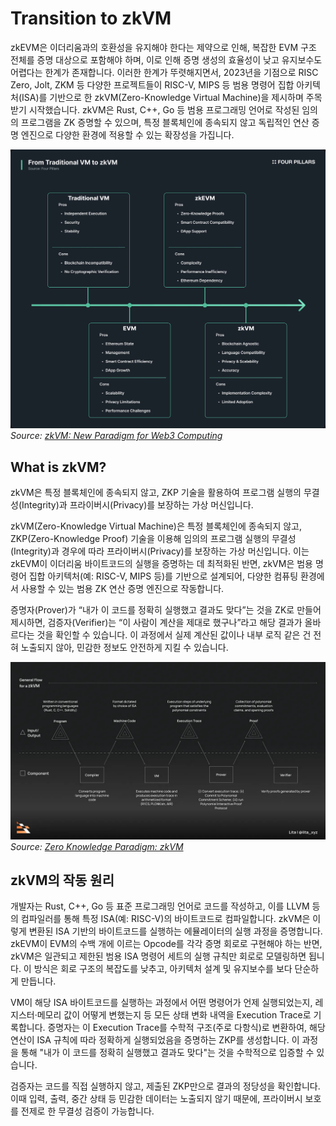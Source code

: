 # Transition to zkVM

zkEVM은 이더리움과의 호환성을 유지해야 한다는 제약으로 인해, 복잡한 EVM 구조 전체를 증명 대상으로 포함해야 하며, 이로 인해 증명 생성의 효율성이 낮고 유지보수도 어렵다는 한계가 존재합니다. 이러한 한계가 뚜렷해지면서, 2023년을 기점으로 RISC Zero, Jolt, ZKM 등 다양한 프로젝트들이 RISC-V, MIPS 등 범용 명령어 집합 아키텍처(ISA)를 기반으로 한 zkVM(Zero-Knowledge Virtual Machine)을 제시하며 주목받기 시작했습니다. zkVM은 Rust, C++, Go 등 범용 프로그래밍 언어로 작성된 임의의 프로그램을 ZK 증명할 수 있으며, 특정 블록체인에 종속되지 않고 독립적인 연산 증명 엔진으로 다양한 환경에 적용할 수 있는 확장성을 가집니다.

![VM Evolution](./img/zkVM3.png)
*Source: [zkVM: New Paradigm for Web3 Computing](https://4pillars.io/en/issues/zkvm-new-paradigm-for-web3-computing#:~:text=2.1%20From%20Traditional%20VMs%20to%20zkVMs)*

## What is zkVM?
zkVM은 특정 블록체인에 종속되지 않고, ZKP 기술을 활용하여 프로그램 실행의 무결성(Integrity)과 프라이버시(Privacy)를 보장하는 가상 머신입니다.

zkVM(Zero-Knowledge Virtual Machine)은 특정 블록체인에 종속되지 않고, ZKP(Zero-Knowledge Proof) 기술을 이용해 임의의 프로그램 실행의 무결성(Integrity)과 경우에 따라 프라이버시(Privacy)를 보장하는 가상 머신입니다. 이는 zkEVM이 이더리움 바이트코드의 실행을 증명하는 데 최적화된 반면, zkVM은 범용 명령어 집합 아키텍처(예: RISC-V, MIPS 등)를 기반으로 설계되어, 다양한 컴퓨팅 환경에서 사용할 수 있는 범용 ZK 연산 증명 엔진으로 작동합니다.

증명자(Prover)가 “내가 이 코드를 정확히 실행했고 결과도 맞다”는 것을 ZK로 만들어 제시하면, 검증자(Verifier)는 “이 사람이 계산을 제대로 했구나”라고 해당 결과가 올바르다는 것을 확인할 수 있습니다. 이 과정에서 실제 계산된 값이나 내부 로직 같은 건 전혀 노출되지 않아, 민감한 정보도 안전하게 지킬 수 있습니다.

![zkVM Process Flow](./img/zkVM4.png)
*Source: [Zero Knowledge Paradigm: zkVM](https://www.lita.foundation/blog/zero-knowledge-paradigm-zkvm#:~:text=An%20abstracted%2C%20generalized%20process%20flowchart%20of%20a%20zkVM%2C%20split%20and%20categorized%20between%20the%20format%20(inputs%20/%20outputs)%20of%20a%20program.)*


## zkVM의 작동 원리

개발자는 Rust, C++, Go 등 표준 프로그래밍 언어로 코드를 작성하고, 이를 LLVM 등의 컴파일러를 통해 특정 ISA(예: RISC-V)의 바이트코드로 컴파일합니다. zkVM은 이렇게 변환된 ISA 기반의 바이트코드를 실행하는 에뮬레이터의 실행 과정을 증명합니다. 
zkEVM이 EVM의 수백 개에 이르는 Opcode를 각각 증명 회로로 구현해야 하는 반면, zkVM은 일관되고 제한된 범용 ISA 명령어 세트의 실행 규칙만 회로로 모델링하면 됩니다. 이 방식은 회로 구조의 복잡도를 낮추고, 아키텍처 설계 및 유지보수를 보다 단순하게 만듭니다.

VM이 해당 ISA 바이트코드를 실행하는 과정에서 어떤 명령어가 언제 실행되었는지, 레지스터·메모리 값이 어떻게 변했는지 등 모든 상태 변화 내역을 Execution Trace로 기록합니다.
증명자는 이 Execution Trace를 수학적 구조(주로 다항식)로 변환하여, 해당 연산이 ISA 규칙에 따라 정확하게 실행되었음을 증명하는 ZKP를 생성합니다. 이 과정을 통해 "내가 이 코드를 정확히 실행했고 결과도 맞다"는 것을 수학적으로 입증할 수 있습니다.

검증자는 코드를 직접 실행하지 않고, 제출된 ZKP만으로 결과의 정당성을 확인합니다. 이때 입력, 출력, 중간 상태 등 민감한 데이터는 노출되지 않기 때문에, 프라이버시 보호를 전제로 한 무결성 검증이 가능합니다.

